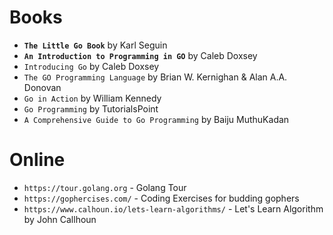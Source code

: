 


Books
=====

* **`The Little Go Book`** by Karl Seguin
* **`An Introduction to Programming in GO`** by Caleb Doxsey
* `Introducing Go` by Caleb Doxsey
* `The GO Programming Language` by Brian W. Kernighan & Alan A.A. Donovan
* `Go in Action` by William Kennedy
* `Go Programming` by TutorialsPoint
* `A Comprehensive Guide to Go Programming` by Baiju MuthuKadan

Online
======

* `https://tour.golang.org` - Golang Tour
* `https://gophercises.com/` - Coding Exercises for budding gophers
* `https://www.calhoun.io/lets-learn-algorithms/` - Let's Learn Algorithm by John Callhoun